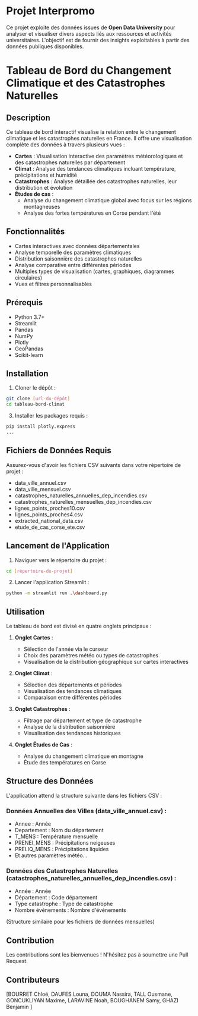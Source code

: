# Projet Interpromo
Ce projet exploite des données issues de **Open Data University** pour analyser et visualiser divers aspects liés aux ressources et activités universitaires. 
L'objectif est de fournir des insights exploitables à partir des données publiques disponibles.


# Tableau de Bord du Changement Climatique et des Catastrophes Naturelles

## Description
Ce tableau de bord interactif visualise la relation entre le changement climatique et les catastrophes naturelles en France. Il offre une visualisation complète des données à travers plusieurs vues :

- **Cartes** : Visualisation interactive des paramètres météorologiques et des catastrophes naturelles par département
- **Climat** : Analyse des tendances climatiques incluant température, précipitations et humidité
- **Catastrophes** : Analyse détaillée des catastrophes naturelles, leur distribution et évolution
- **Études de cas** : 
  - Analyse du changement climatique global avec focus sur les régions montagneuses
  - Analyse des fortes températures en Corse pendant l'été

## Fonctionnalités
- Cartes interactives avec données départementales
- Analyse temporelle des paramètres climatiques
- Distribution saisonnière des catastrophes naturelles
- Analyse comparative entre différentes périodes
- Multiples types de visualisation (cartes, graphiques, diagrammes circulaires)
- Vues et filtres personnalisables

## Prérequis
- Python 3.7+
- Streamlit
- Pandas
- NumPy
- Plotly
- GeoPandas
- Scikit-learn

## Installation

1. Cloner le dépôt :
```bash
git clone [url-du-dépôt]
cd tableau-bord-climat
```
3. Installer les packages requis :
```bash
pip install plotly.express
...
```

## Fichiers de Données Requis
Assurez-vous d'avoir les fichiers CSV suivants dans votre répertoire de projet :
- data_ville_annuel.csv
- data_ville_mensuel.csv
- catastrophes_naturelles_annuelles_dep_incendies.csv
- catastrophes_naturelles_mensuelles_dep_incendies.csv
- lignes_points_proches10.csv
- lignes_points_proches4.csv
- extracted_national_data.csv
- etude_de_cas_corse_ete.csv

## Lancement de l'Application

1. Naviguer vers le répertoire du projet :
```bash
cd [répertoire-du-projet]
```

2. Lancer l'application Streamlit :
```bash
python -m streamlit run .\dashboard.py
```


## Utilisation
Le tableau de bord est divisé en quatre onglets principaux :

1. **Onglet Cartes** :
   - Sélection de l'année via le curseur
   - Choix des paramètres météo ou types de catastrophes
   - Visualisation de la distribution géographique sur cartes interactives

2. **Onglet Climat** :
   - Sélection des départements et périodes
   - Visualisation des tendances climatiques
   - Comparaison entre différentes périodes

3. **Onglet Catastrophes** :
   - Filtrage par département et type de catastrophe
   - Analyse de la distribution saisonnière
   - Visualisation des tendances historiques

4. **Onglet Études de Cas** :
   - Analyse du changement climatique en montagne
   - Étude des températures en Corse

## Structure des Données
L'application attend la structure suivante dans les fichiers CSV :

### Données Annuelles des Villes (data_ville_annuel.csv) :
- Annee : Année
- Departement : Nom du département
- T_MENS : Température mensuelle
- PRENEI_MENS : Précipitations neigeuses
- PRELIQ_MENS : Précipitations liquides
- Et autres paramètres météo...

### Données des Catastrophes Naturelles (catastrophes_naturelles_annuelles_dep_incendies.csv) :
- Année : Année
- Département : Code département
- Type catastrophe : Type de catastrophe
- Nombre événements : Nombre d'événements

(Structure similaire pour les fichiers de données mensuelles)

## Contribution
Les contributions sont les bienvenues ! N'hésitez pas à soumettre une Pull Request.

## Contributeurs
[BOURRET Chloé,
DAUFES Louna,
DOUMA Nassira,
TALL Ousmane,
GONCUKLIYAN Maxime,
LARAVINE Noah,
BOUGHANEM Samy,
GHAZI Benjamin
]
